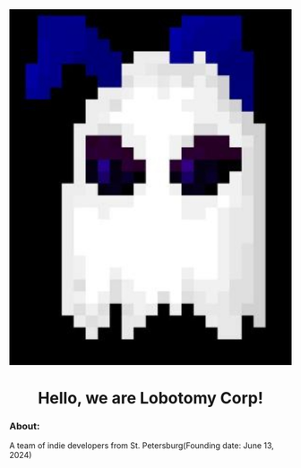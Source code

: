<img src="profile/logo.jpg">
<h1 align="center">Hello, we are Lobotomy Corp!</h1>
<h3 align="left">About:</h3>
<p align="left">A team of indie developers from St. Petersburg(Founding date: June 13, 2024)</p>
